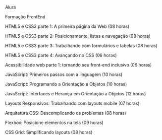 Alura

Formação FrontEnd</br>

HTML5 e CSS3 parte 1: A primeira página da Web (08 horas)</br>

HTML5 e CSS3 parte 2: Posicionamento, listas e navegação (08 horas)</br>

HTML5 e CSS3 parte 3: Trabalhando com formulários e tabelas (08 horas)</br>

HTML5 e CSS3 parte 4: Avançando no CSS (08 horas)</br>

Acessibilidade web parte 1: tornando seu front-end inclusivo (06 horas)</br>

JavaScript: Primeiros passos com a linguagem (10 horas)</br>

JavaScript: Programando a Orientação a Objetos (10 horas)</br>

JavaScript: Interfaces e Herança em Orientação a Objetos (12 horas)</br>

Layouts Responsivos: Trabalhando com layouts mobile (07 horas)</br>

Arquitetura CSS: Descomplicando os problemas (08 horas)</br>

Flexbox: Posicione elementos na tela (09 horas)</br>

CSS Grid: Simplificando layouts (08 horas)</br>